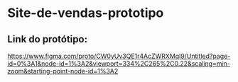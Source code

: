 # Site-de-vendas-prototipo
## Link do protótipo:
https://www.figma.com/proto/CW0yUv3QE1r4AcZWRXMql9/Untitled?page-id=0%3A1&node-id=1%3A2&viewport=334%2C265%2C0.22&scaling=min-zoom&starting-point-node-id=1%3A2
